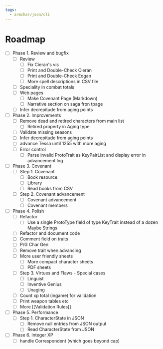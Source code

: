 ```yaml
---
tags:
  - armchar/json/cli
---
```


# Roadmap

+ [ ] Phase 1. Review and bugfix
	+ [ ] Review
		+ [ ] Fix Cieran's vis
		+ [ ] Print and Double-Check Cieran
		+ [ ] Print and Double-Check Eogan
		+ [ ] More spell descriptions in CSV file
	+ [ ] Speciality in combat totals
	+ [ ] Web pages
		+ [ ] Make Covenant Page (Markdown)
		+ [ ] Narrative section on saga fron tpage
	+ [ ] Infer decrepitude from aging points
+ [ ] Phase 2. Improvements
	+ [ ] Remove dead and retired characters from main list
		+ [ ] Retired property in Aging type
	+ [ ] Validate missing seasons
	+ [ ] Infer decrepitude from aging points
	+ [ ] advance Tessa until 1255 with more aging
	+ [ ] Error control
		+ [ ] Parse invalid ProtoTrait as KeyPairList and display error in advancement log
+ [ ] Phase 3. Covenant
	+ [ ] Step 1. Covenant
		+ [ ] Book resource
		+ [ ] Library
		+ [ ] Read books from CSV
	+ [ ] Step 2. Covenant advancement
		+ [ ] Covenant advancement
		+ [ ] Covenant members
+ [ ] Phase 4. Polish
	+ [ ] Refactor 
		+ [ ] Use a single ProtoType field of type KeyTrait instead of a dozen Maybe Strings
	+ [ ] Refactor and document code
	+ [ ] Comment field on traits
	+ [ ] P/G Char Gen
	+ [ ] Remove trait when advancing
	+ [ ] More user friendly sheets
		+ [ ] More compact character sheets
		+ [ ] PDF sheets
	+ [ ] Step 3. Virtues and Flaws - Special cases
		+ [ ] Linguist
		+ [ ] Inventive Genius
		+ [ ] Unaging
	+ [ ] Count xp total (ingame) for validation
	+ [ ] Print weapon tables etc
	+ [ ] More [[Validation Rules]]
+ [ ] Phase 5. Performance
	+ [ ] Step 1.  CharacterState in JSON
		+ [ ] Remove null entries from JSON output
		+ [ ] Read CharacterState from JSON
+ [ ] Phase 6. Integer XP
	+ [ ] handle Correspondent (which goes beyond cap)
